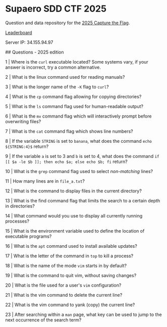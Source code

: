 # Supaero SDD CTF 2025

Question and data repository for the [2025 Capture the Flag](https://supaerodatascience.github.io/DE/ctf.html).

[Leaderboard](http://34.155.94.97/)

Server IP: 34.155.94.97

## Questions - 2025 edition

1 | Where is the `curl` executable located? Some systems vary, if your answer is incorrect, try a common alternative.

2 | What is the linux command used for reading manuals?

3 | What is the longer name of the `-K` flag to `curl`?

4 | What is the `cp` command flag allowing for copying directories?

5 | What is the `ls` command flag used for human-readable output?

6 | What is the `mv` command flag which will interactively prompt before overwriting files?

7 | What is the `cat` command flag which shows line numbers?

8 | If the variable `STRING` is set to `banana`, what does the command `echo ${STRING:4}$` return?

9 | If the variable `a` is set to 3 and `b` is set to 4, what does the command `if [[ $a -le $b ]]; then echo $a; else echo $b; fi` return?

10 | What is the `grep` command flag used to select _non-matching_ lines?

11 | How many lines are in `file_a.txt`?

12 | What is the command to display files in the current directory?

13 | What is the find command flag that limits the search to a certain depth in directories?

14 | What command would you use to display all currently running processes?

15 | What is the environment variable used to define the location of executable programs?

16 | What is the `apt` command used to install available updates?

17 | What is the letter of the command in `top` to kill a process?

18 | What is the name of the mode `vim` starts in by default?

19 | What is the command to quit vim, without saving changes?

20 | What is the file used for a user's `vim` configuration?

21 | What is the vim command to delete the current line?

22 | What is the vim command to yank (copy) the current line?

23 | After searching within a `man` page, what key can be used to jump to the next occurrence of the search term?
